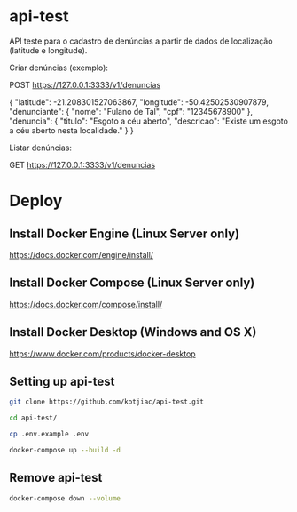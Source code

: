 # api-test

API teste para o cadastro de denúncias a partir de dados de localização (latitude e longitude).

Criar denúncias (exemplo):

POST https://127.0.0.1:3333/v1/denuncias

{
  "latitude": -21.208301527063867,
  "longitude": -50.42502530907879,
  "denunciante": {
    "nome": "Fulano de Tal",
    "cpf": "12345678900"
  },
  "denuncia": {
    "titulo": "Esgoto a céu aberto",
    "descricao": "Existe um esgoto a céu aberto nesta localidade."
	}
}

Listar denúncias:

GET https://127.0.0.1:3333/v1/denuncias

# Deploy

## Install Docker Engine (Linux Server only)

https://docs.docker.com/engine/install/

## Install Docker Compose (Linux Server only)

https://docs.docker.com/compose/install/

## Install Docker Desktop (Windows and OS X)

https://www.docker.com/products/docker-desktop

## Setting up api-test

```bash
git clone https://github.com/kotjiac/api-test.git

cd api-test/

cp .env.example .env

docker-compose up --build -d
```

## Remove api-test

```bash
docker-compose down --volume
```